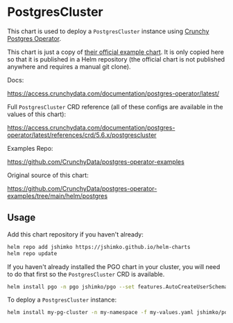 # PostgresCluster

This chart is used to deploy a `PostgresCluster` instance using [Crunchy Postgres Operator](https://access.crunchydata.com/documentation/postgres-operator/latest).

This chart is just a copy of [their official example chart](https://github.com/CrunchyData/postgres-operator-examples/tree/main/helm/postgres). It is only copied here so that it is published in a Helm repository (the official chart is not published anywhere and requires a manual git clone).

Docs:

<https://access.crunchydata.com/documentation/postgres-operator/latest/>

Full `PostgresCluster` CRD reference (all of these configs are available in the values of this chart):

<https://access.crunchydata.com/documentation/postgres-operator/latest/references/crd/5.6.x/postgrescluster>

Examples Repo:

<https://github.com/CrunchyData/postgres-operator-examples>

Original source of this chart:

<https://github.com/CrunchyData/postgres-operator-examples/tree/main/helm/postgres>

## Usage

Add this chart repository if you haven't already:

```sh
helm repo add jshimko https://jshimko.github.io/helm-charts
helm repo update
```

If you haven't already installed the PGO chart in your cluster, you will need to do that first so the `PostgresCluster` CRD is available.

```sh
helm install pgo -n pgo jshimko/pgo --set features.AutoCreateUserSchema=true
```

To deploy a `PostgresCluster` instance:

```sh
helm install my-pg-cluster -n my-namespace -f my-values.yaml jshimko/postgrescluster
```
